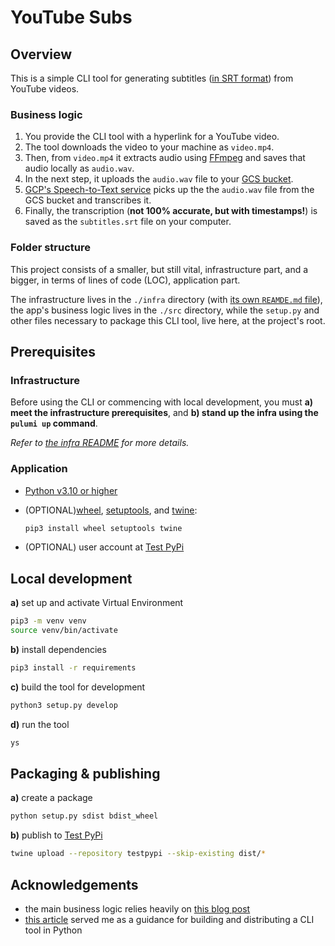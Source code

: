 # YouTube Subs

## Overview

This is a simple CLI tool for generating subtitles
([in SRT format](https://mailchimp.com/resources/what-is-an-srt-file))
from YouTube videos.

### Business logic

1. You provide the CLI tool with a hyperlink for a YouTube video.
2. The tool downloads the video to your machine as `video.mp4`.
3. Then, from `video.mp4` it extracts audio using [FFmpeg](https://ffmpeg.org/)
and saves that audio locally as `audio.wav`.
4. In the next step, it uploads the `audio.wav` file
to your [GCS bucket](https://cloud.google.com/storage/docs/buckets).
5. [GCP's Speech-to-Text service](https://cloud.google.com/speech-to-text/)
picks up the the `audio.wav` file from the GCS bucket and transcribes it.
6. Finally, the transcription (**not 100% accurate,
but with timestamps!**) is saved as the `subtitles.srt` file on your computer.

### Folder structure

This project consists of a smaller, but still vital, infrastructure part,
and a bigger, in terms of lines of code (LOC), application part.

The infrastructure lives in the `./infra` directory
(with [its own `REAMDE.md` file](https://github.com/rafalkrol-xyz/youtube-subs/tree/main/infra#readme)),
the app's business logic lives in the `./src` directory,
while the `setup.py` and other files necessary to package this CLI tool, live here, at the project's root.

## Prerequisites

### Infrastructure

Before using the CLI or commencing with local development, you must **a) meet the infrastructure prerequisites**,
and **b) stand up the infra using the `pulumi up` command**.

_Refer to [the infra README](https://github.com/rafalkrol-xyz/youtube-subs/tree/main/infra#readme) for more details._

### Application

* [Python v3.10 or higher](https://www.python.org/)
* (OPTIONAL)[wheel](https://pypi.org/project/wheel/), [setuptools](https://pypi.org/project/setuptools/),
  and [twine](https://pypi.org/project/twine/):

  ```bash
  pip3 install wheel setuptools twine
  ```

* (OPTIONAL) user account at [Test PyPi](https://test.pypi.org/)

## Local development

**a)** set up and activate Virtual Environment

```bash
pip3 -m venv venv
source venv/bin/activate
```

**b)** install dependencies

```bash
pip3 install -r requirements
```

**c)** build the tool for development

```bash
python3 setup.py develop
```

**d)** run the tool

```bash
ys
```

## Packaging & publishing

**a)** create a package

```bash
python setup.py sdist bdist_wheel
```

**b)** publish to [Test PyPi](https://test.pypi.org/)

```bash
twine upload --repository testpypi --skip-existing dist/*
```

## Acknowledgements

* the main business logic relies heavily on [this blog post](https://medium.com/searce/generate-srt-file-subtitles-using-google-clouds-speech-to-text-api-402b2f1da3bd)
* [this article](https://medium.com/nerd-for-tech/how-to-build-and-distribute-a-cli-tool-with-python-537ae41d9d78)
served me as a guidance for building and distributing a CLI tool in Python
